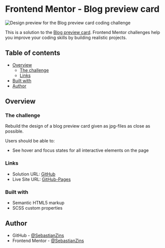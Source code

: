 # Frontend Mentor - Blog preview card

![Design preview for the Blog preview card coding challenge](https://github.com/SebastianZins/Frontend-Mentor/assets/34378623/e764d713-95a9-465b-b8df-f406a98c7e86)

This is a solution to the [Blog preview card](https://www.frontendmentor.io/challenges/blog-preview-card-ckPaj01IcS). Frontend Mentor challenges help you improve your coding skills by building realistic projects. 

## Table of contents

- [Overview](#overview)
  - [The challenge](#the-challenge)
  - [Links](#links)
- [Built with](#built-with)
- [Author](#author)

## Overview

### The challenge

Rebuild the design of a blog preview card given as jpg-files as close as possible.

Users should be able to:

- See hover and focus states for all interactive elements on the page

### Links

- Solution URL: [GitHub](https://github.com/SebastianZins/Frontend-Mentor_Blog-preview-card)
- Live Site URL: [GitHub-Pages](https://sebastianzins.github.io/Frontend-Mentor---Blog-preview-card/)

### Built with

- Semantic HTML5 markup
- SCSS custom properties

## Author
- GitHub - [@SebastianZins](https://github.com/SebastianZins)
- Frontend Mentor - [@SebastianZins](https://www.frontendmentor.io/profile/SebastianZins)

